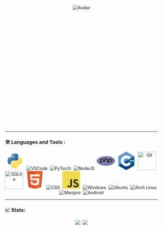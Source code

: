 <div id="header" align="center">
  <svg fill="none" viewBox="0 0 400 400" width="400" height="400" xmlns="http://www.w3.org/2000/svg">
    <foreignObject width="100%" height="100%">
      <div class="snow" xmlns="http://www.w3.org/1999/xhtml">
        <img src="https://media.tenor.com/U4PVgG0Uh1wAAAAi/senko-fox.gif" alt="Avatar" width="200">
      </div>
    </foreignObject>
  </svg>
</div>

---

### :hammer_and_wrench: Languages and Tools :
<div id="header" align="center">
  <img src="https://github.com/devicons/devicon/blob/master/icons/python/python-original.svg" title="Python" alt="Python" width="60" height="60"/>&nbsp;
  <img src="https://cdn.jsdelivr.net/gh/devicons/devicon/icons/vscode/vscode-original.svg" title="VSCode" alt="VSCode" width="60" height="60"/>&nbsp;
  <img src="https://cdn.jsdelivr.net/gh/devicons/devicon/icons/pytorch/pytorch-original.svg" title="PyTorch" alt="PyTorch" width="60" height="60"/>&nbsp;
  <img src="https://cdn.jsdelivr.net/gh/devicons/devicon/icons/nodejs/nodejs-plain.svg" title="NodeJS" alt="NodeJS" width="60" height="60"/>&nbsp;
  <img src="https://raw.githubusercontent.com/devicons/devicon/master/icons/php/php-original.svg" title="PHP" alt="PHP" width="60" height="60"/>&nbsp;
  <img src="https://github.com/devicons/devicon/blob/master/icons/cplusplus/cplusplus-original.svg" title="C++" alt="C++" width="60" height="60"/>&nbsp;
  <img src="https://cdn.jsdelivr.net/gh/devicons/devicon/icons/git/git-original.svg" title="Git" **alt="Git" width="60" height="60"/>&nbsp;
  <img src="https://cdn.jsdelivr.net/gh/devicons/devicon/icons/sqlite/sqlite-original.svg" title="SQLite" **alt="SQLite" width="60" height="60"/>&nbsp;
  <img src="https://github.com/devicons/devicon/blob/master/icons/html5/html5-original.svg" title="HTML5" alt="HTML" width="60" height="60"/>&nbsp;
  <img src="https://cdn.jsdelivr.net/gh/devicons/devicon/icons/css3/css3-original.svg"  title="CSS" alt="CSS" width="60" height="60"/>&nbsp;
  <img src="https://github.com/devicons/devicon/blob/master/icons/javascript/javascript-original.svg" title="JavaScript" alt="JavaScript" width="60" height="60"/>&nbsp;
  <img src="https://cdn.jsdelivr.net/gh/devicons/devicon/icons/windows8/windows8-original.svg" title="Windows" alt="Windows" width="60" height="60"/>&nbsp;
  <img src="https://cdn.jsdelivr.net/gh/devicons/devicon/icons/ubuntu/ubuntu-plain.svg" title="Ubuntu" alt="Ubuntu" width="60" height="60"/>&nbsp;
  <img src="https://raw.githubusercontent.com/gilbarbara/logos/main/logos/archlinux.svg" title="Arch Linux" alt="Arch Linux" width="60" height="60"/>&nbsp;
  <img src="https://raw.githubusercontent.com/manjaro/artwork-logo/master/logo.svg" title="Manjaro" alt="Manjaro" width="60" height="60"/>&nbsp;
  <img src="https://cdn.jsdelivr.net/gh/devicons/devicon/icons/android/android-plain.svg" title="Android" alt="Android" width="60" height="60"/>
</div>

---

### 📈 Stats:
<div id="header" align="center">
  <img src="https://github-readme-stats.vercel.app/api?username=romanin-rf&count_private=true&show_icons=true&theme=dark" height="210"/>&nbsp;
  <img src="https://github-readme-stats.vercel.app/api/top-langs/?username=romanin-rf&theme=dark" height="210"/>
</div>
